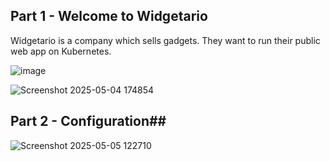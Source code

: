 ## Part 1 - Welcome to Widgetario
Widgetario is a company which sells gadgets. They want to run their public web app on Kubernetes.

![image](https://github.com/user-attachments/assets/8951d576-cb7a-4f2e-9dd6-87fe3a37fc4d)

![Screenshot 2025-05-04 174854](https://github.com/user-attachments/assets/40a6397a-7c8b-49b2-bb9d-e4f89ba95cce)


## Part 2 - Configuration##
![Screenshot 2025-05-05 122710](https://github.com/user-attachments/assets/05d9857c-66fc-4115-893d-0f64d0d53719)


